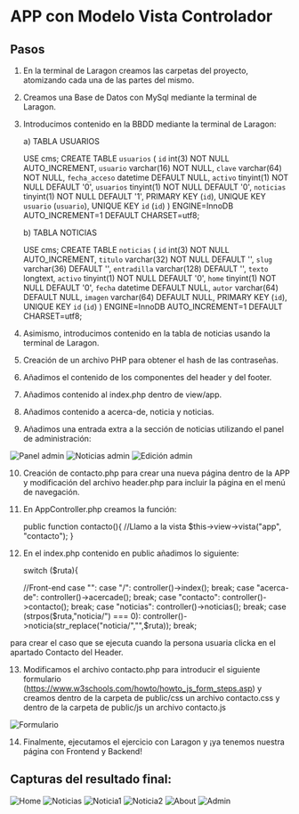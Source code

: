 # APP con Modelo Vista Controlador


## Pasos

1. En la terminal de Laragon creamos las carpetas del proyecto, atomizando cada una de las partes del mismo.
   
2. Creamos una Base de Datos con MySql mediante la terminal de Laragon.
   
3. Introducimos contenido en la BBDD mediante la terminal de Laragon:
   
   a) TABLA USUARIOS

    USE cms;
    CREATE TABLE `usuarios` (
    `id` int(3) NOT NULL AUTO_INCREMENT,
    `usuario` varchar(16) NOT NULL,
    `clave` varchar(64) NOT NULL,
    `fecha_acceso` datetime DEFAULT NULL,
    `activo` tinyint(1) NOT NULL DEFAULT '0',
    `usuarios` tinyint(1) NOT NULL DEFAULT '0',
    `noticias` tinyint(1) NOT NULL DEFAULT '1',
    PRIMARY KEY (`id`),
    UNIQUE KEY `usuario` (`usuario`),
    UNIQUE KEY `id` (`id`)
    ) ENGINE=InnoDB AUTO_INCREMENT=1 DEFAULT CHARSET=utf8;

    b) TABLA NOTICIAS
    
    USE cms;
    CREATE TABLE `noticias` (
    `id` int(3) NOT NULL AUTO_INCREMENT,
    `titulo` varchar(32) NOT NULL DEFAULT '',
    `slug` varchar(36) DEFAULT '',
    `entradilla` varchar(128) DEFAULT '',
    `texto` longtext,
    `activo` tinyint(1) NOT NULL DEFAULT '0',
    `home` tinyint(1) NOT NULL DEFAULT '0',
    `fecha` datetime DEFAULT NULL,
    `autor` varchar(64) DEFAULT NULL,
    `imagen` varchar(64) DEFAULT NULL,
    PRIMARY KEY (`id`),
    UNIQUE KEY `id` (`id`)
    ) ENGINE=InnoDB AUTO_INCREMENT=1 DEFAULT CHARSET=utf8;

4. Asimismo, introducimos contenido en la tabla de noticias usando la terminal de Laragon.

5. Creación de un archivo PHP para obtener el hash de las contraseñas.

6. Añadimos el contenido de los componentes del header y del footer.

7. Añadimos contenido al index.php dentro de view/app.

8. Añadimos contenido a acerca-de, noticia y noticias.
   
9. Añadimos una entrada extra a la sección de noticias utilizando el panel de administración:

![Panel admin](https://i.ibb.co/m9JWBQM/panel-admin.png)
![Noticias admin](https://i.ibb.co/HFf6q0Z/noticias-admin.png)
![Edición admin](https://i.ibb.co/HFf6q0Z/noticias-admin.png)


10. Creación de contacto.php para crear una nueva página dentro de la APP y modificación del archivo header.php para incluir la página en el menú de navegación.

11. En AppController.php creamos la función:
    
     public function contacto(){
        //Llamo a la vista
        $this->view->vista("app", "contacto");
    }

12. En el index.php contenido en public añadimos lo siguiente:
    
    switch ($ruta){

    //Front-end
    case "":
    case "/":
        controller()->index();
        break;
    case "acerca-de":
        controller()->acercade();
        break;
    case "contacto":
        controller()->contacto();
        break;
    case "noticias":
        controller()->noticias();
        break;
    case (strpos($ruta,"noticia/") === 0):
        controller()->noticia(str_replace("noticia/","",$ruta));
        break;

para crear el caso que se ejecuta cuando la persona usuaria clicka en el apartado Contacto del Header.

13. Modificamos el archivo contacto.php para introducir el siguiente formulario (https://www.w3schools.com/howto/howto_js_form_steps.asp) y creamos dentro de la carpeta de public/css un archivo contacto.css y dentro de la carpeta de public/js un archivo contacto.js

![Formulario](https://i.ibb.co/9wTFYGh/registro-con-formulario.png)


14.  Finalmente, ejecutamos el ejercicio con Laragon y ¡ya tenemos nuestra página con Frontend y Backend!

## Capturas del resultado final:

![Home](https://i.ibb.co/dr3gbHC/Fire-Shot-Capture-023-Noticias-de-Harry-Potter-ejercicio-mvc-test.png)
![Noticias](https://i.ibb.co/Js0YT5j/MVC-HP-02.png)
![Noticia1](https://i.ibb.co/g70v5zQ/gryffindor.png)
![Noticia2](https://i.ibb.co/Mp7q3vb/snitch.png)
![About](https://i.ibb.co/rmTbmcW/MVC-HP-03.png)
![Admin](https://i.ibb.co/8N9qnMt/MVC-HP-04.png)


    
